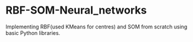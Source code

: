 # RBF-SOM-Neural_networks
Implementing RBF(used KMeans for centres) and SOM from scratch using basic Python libraries.
